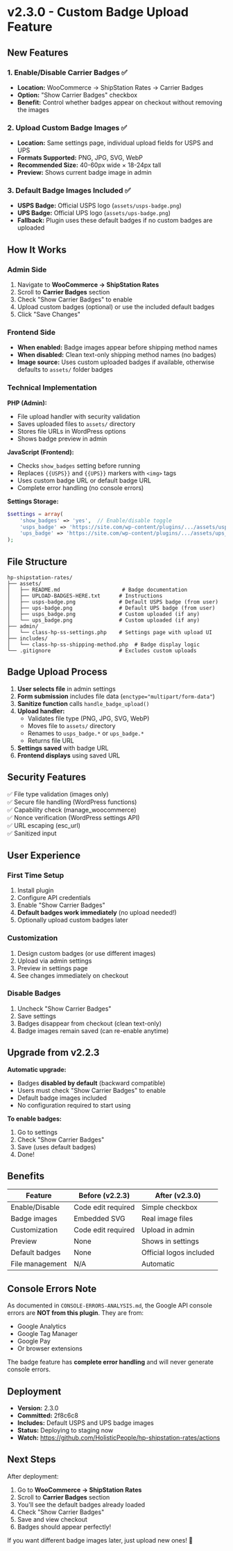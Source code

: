 # v2.3.0 - Custom Badge Upload Feature

## New Features

### 1. Enable/Disable Carrier Badges ✅
- **Location:** WooCommerce → ShipStation Rates → Carrier Badges
- **Option:** "Show Carrier Badges" checkbox
- **Benefit:** Control whether badges appear on checkout without removing the images

### 2. Upload Custom Badge Images ✅
- **Location:** Same settings page, individual upload fields for USPS and UPS
- **Formats Supported:** PNG, JPG, SVG, WebP
- **Recommended Size:** 40-60px wide × 18-24px tall
- **Preview:** Shows current badge image in admin

### 3. Default Badge Images Included ✅
- **USPS Badge:** Official USPS logo (`assets/usps-badge.png`)
- **UPS Badge:** Official UPS logo (`assets/ups-badge.png`)
- **Fallback:** Plugin uses these default badges if no custom badges are uploaded

## How It Works

### Admin Side
1. Navigate to **WooCommerce → ShipStation Rates**
2. Scroll to **Carrier Badges** section
3. Check "Show Carrier Badges" to enable
4. Upload custom badges (optional) or use the included default badges
5. Click "Save Changes"

### Frontend Side
- **When enabled:** Badge images appear before shipping method names
- **When disabled:** Clean text-only shipping method names (no badges)
- **Image source:** Uses custom uploaded badges if available, otherwise defaults to `assets/` folder badges

### Technical Implementation

**PHP (Admin):**
- File upload handler with security validation
- Saves uploaded files to `assets/` directory
- Stores file URLs in WordPress options
- Shows badge preview in admin

**JavaScript (Frontend):**
- Checks `show_badges` setting before running
- Replaces `{{USPS}}` and `{{UPS}}` markers with `<img>` tags
- Uses custom badge URL or default badge URL
- Complete error handling (no console errors)

**Settings Storage:**
```php
$settings = array(
    'show_badges' => 'yes',  // Enable/disable toggle
    'usps_badge' => 'https://site.com/wp-content/plugins/.../assets/usps_badge.png',
    'ups_badge' => 'https://site.com/wp-content/plugins/.../assets/ups_badge.png'
);
```

## File Structure

```
hp-shipstation-rates/
├── assets/
│   ├── README.md                    # Badge documentation
│   ├── UPLOAD-BADGES-HERE.txt      # Instructions
│   ├── usps-badge.png              # Default USPS badge (from user)
│   ├── ups-badge.png               # Default UPS badge (from user)
│   ├── usps_badge.png              # Custom uploaded (if any)
│   └── ups_badge.png               # Custom uploaded (if any)
├── admin/
│   └── class-hp-ss-settings.php    # Settings page with upload UI
├── includes/
│   └── class-hp-ss-shipping-method.php  # Badge display logic
└── .gitignore                      # Excludes custom uploads
```

## Badge Upload Process

1. **User selects file** in admin settings
2. **Form submission** includes file data (`enctype="multipart/form-data"`)
3. **Sanitize function** calls `handle_badge_upload()`
4. **Upload handler:**
   - Validates file type (PNG, JPG, SVG, WebP)
   - Moves file to `assets/` directory
   - Renames to `usps_badge.*` or `ups_badge.*`
   - Returns file URL
5. **Settings saved** with badge URL
6. **Frontend displays** using saved URL

## Security Features

✅ File type validation (images only)  
✅ Secure file handling (WordPress functions)  
✅ Capability check (manage_woocommerce)  
✅ Nonce verification (WordPress settings API)  
✅ URL escaping (esc_url)  
✅ Sanitized input  

## User Experience

### First Time Setup
1. Install plugin
2. Configure API credentials
3. Enable "Show Carrier Badges"
4. **Default badges work immediately** (no upload needed!)
5. Optionally upload custom badges later

### Customization
1. Design custom badges (or use different images)
2. Upload via admin settings
3. Preview in settings page
4. See changes immediately on checkout

### Disable Badges
1. Uncheck "Show Carrier Badges"
2. Save settings
3. Badges disappear from checkout (clean text-only)
4. Badge images remain saved (can re-enable anytime)

## Upgrade from v2.2.3

**Automatic upgrade:**
- Badges **disabled by default** (backward compatible)
- Users must check "Show Carrier Badges" to enable
- Default badge images included
- No configuration required to start using

**To enable badges:**
1. Go to settings
2. Check "Show Carrier Badges"
3. Save (uses default badges)
4. Done!

## Benefits

| Feature | Before (v2.2.3) | After (v2.3.0) |
|---------|----------------|----------------|
| Enable/Disable | Code edit required | Simple checkbox |
| Badge images | Embedded SVG | Real image files |
| Customization | Code edit required | Upload in admin |
| Preview | None | Shows in settings |
| Default badges | None | Official logos included |
| File management | N/A | Automatic |

## Console Errors Note

As documented in `CONSOLE-ERRORS-ANALYSIS.md`, the Google API console errors are **NOT from this plugin**. They are from:
- Google Analytics
- Google Tag Manager
- Google Pay
- Or browser extensions

The badge feature has **complete error handling** and will never generate console errors.

## Deployment

- **Version:** 2.3.0
- **Committed:** 2f8c6c8
- **Includes:** Default USPS and UPS badge images
- **Status:** Deploying to staging now
- **Watch:** https://github.com/HolisticPeople/hp-shipstation-rates/actions

## Next Steps

After deployment:
1. Go to **WooCommerce → ShipStation Rates**
2. Scroll to **Carrier Badges** section
3. You'll see the default badges already loaded
4. Check "Show Carrier Badges"
5. Save and view checkout
6. Badges should appear perfectly!

If you want different badge images later, just upload new ones! 🎨


